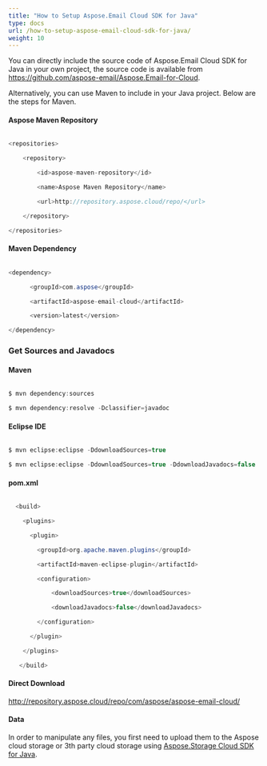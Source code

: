```yaml
---
title: "How to Setup Aspose.Email Cloud SDK for Java"
type: docs
url: /how-to-setup-aspose-email-cloud-sdk-for-java/
weight: 10
---
```


You can directly include the source code of Aspose.Email Cloud SDK for Java in your own project, the source code is available from <https://github.com/aspose-email/Aspose.Email-for-Cloud>.

Alternatively, you can use Maven to include in your Java project. Below are the steps for Maven.
#### **Aspose Maven Repository**
```java

<repositories>

    <repository>

        <id>aspose-maven-repository</id>

        <name>Aspose Maven Repository</name>

        <url>http://repository.aspose.cloud/repo/</url>

    </repository>

</repositories>

```
#### **Maven Dependency**
```java

<dependency>

      <groupId>com.aspose</groupId>

      <artifactId>aspose-email-cloud</artifactId>

      <version>latest</version>

</dependency>

```
### **Get Sources and Javadocs**
#### **Maven**
```java

$ mvn dependency:sources

$ mvn dependency:resolve -Dclassifier=javadoc

```
#### **Eclipse IDE**
```java

$ mvn eclipse:eclipse -DdownloadSources=true

$ mvn eclipse:eclipse -DdownloadSources=true -DdownloadJavadocs=false

```
#### **pom.xml**
```java

  <build>

    <plugins>

      <plugin>

        <groupId>org.apache.maven.plugins</groupId>

        <artifactId>maven-eclipse-plugin</artifactId>

        <configuration>

            <downloadSources>true</downloadSources>

            <downloadJavadocs>false</downloadJavadocs>

        </configuration>

      </plugin>

    </plugins>

   </build>

```
#### **Direct Download**
<http://repository.aspose.cloud/repo/com/aspose/aspose-email-cloud/>
#### **Data**
In order to manipulate any files, you first need to upload them to the Aspose cloud storage or 3th party cloud storage using [Aspose.Storage Cloud SDK for Java](https://github.com/asposemarketplace/Aspose.Storage_Cloud_SDK_For_Java).
